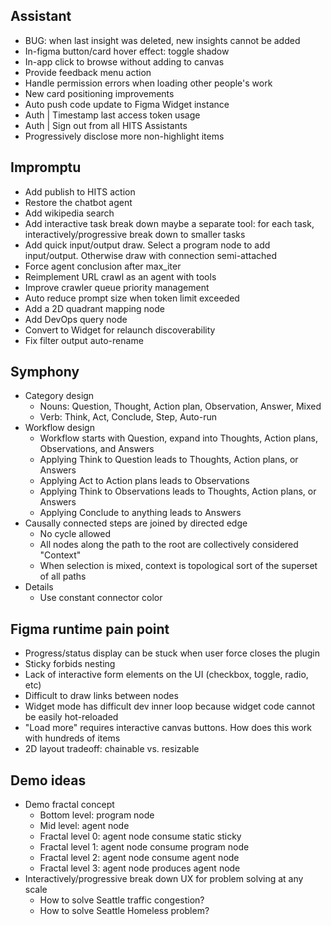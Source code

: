 ## Assistant

- BUG: when last insight was deleted, new insights cannot be added
- In-figma button/card hover effect: toggle shadow
- In-app click to browse without adding to canvas
- Provide feedback menu action
- Handle permission errors when loading other people's work
- New card positioning improvements
- Auto push code update to Figma Widget instance
- Auth | Timestamp last access token usage
- Auth | Sign out from all HITS Assistants
- Progressively disclose more non-highlight items

## Impromptu

- Add publish to HITS action
- Restore the chatbot agent
- Add wikipedia search
- Add interactive task break down maybe a separate tool: for each task, interactively/progressive break down to smaller tasks
- Add quick input/output draw. Select a program node to add input/output. Otherwise draw with connection semi-attached
- Force agent conclusion after max_iter
- Reimplement URL crawl as an agent with tools
- Improve crawler queue priority management
- Auto reduce prompt size when token limit exceeded
- Add a 2D quadrant mapping node
- Add DevOps query node
- Convert to Widget for relaunch discoverability
- Fix filter output auto-rename

## Symphony

- Category design
  - Nouns: Question, Thought, Action plan, Observation, Answer, Mixed
  - Verb: Think, Act, Conclude, Step, Auto-run
- Workflow design
  - Workflow starts with Question, expand into Thoughts, Action plans, Observations, and Answers
  - Applying Think to Question leads to Thoughts, Action plans, or Answers
  - Applying Act to Action plans leads to Observations
  - Applying Think to Observations leads to Thoughts, Action plans, or Answers
  - Applying Conclude to anything leads to Answers
- Causally connected steps are joined by directed edge
  - No cycle allowed
  - All nodes along the path to the root are collectively considered "Context"
  - When selection is mixed, context is topological sort of the superset of all paths
- Details
  - Use constant connector color

## Figma runtime pain point

- Progress/status display can be stuck when user force closes the plugin
- Sticky forbids nesting
- Lack of interactive form elements on the UI (checkbox, toggle, radio, etc)
- Difficult to draw links between nodes
- Widget mode has difficult dev inner loop because widget code cannot be easily hot-reloaded
- "Load more" requires interactive canvas buttons. How does this work with hundreds of items
- 2D layout tradeoff: chainable vs. resizable

## Demo ideas

- Demo fractal concept
  - Bottom level: program node
  - Mid level: agent node
  - Fractal level 0: agent node consume static sticky
  - Fractal level 1: agent node consume program node
  - Fractal level 2: agent node consume agent node
  - Fractal level 3: agent node produces agent node
- Interactively/progressive break down UX for problem solving at any scale
  - How to solve Seattle traffic congestion?
  - How to solve Seattle Homeless problem?
